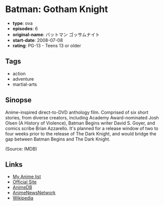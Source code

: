 # Batman: Gotham Knight

-   **type**: ova
-   **episodes**: 6
-   **original-name**: バットマン ゴッサムナイト
-   **start-date**: 2008-07-08
-   **rating**: PG-13 - Teens 13 or older

## Tags

-   action
-   adventure
-   martial-arts

## Sinopse

Anime-inspired direct-to-DVD anthology film. Comprised of six short stories, from diverse creators, including Academy Award-nominated Josh Olsen (A History of Violence), Batman Begins writer David S. Goyer, and comics scribe Brian Azzarello. It's planned for a release window of two to four weeks prior to the release of The Dark Knight, and would bridge the gap between Batman Begins and The Dark Knight.

(Source: IMDB)

## Links

-   [My Anime list](https://myanimelist.net/anime/4094/Batman__Gotham_Knight)
-   [Official Site](http://warnervideo.com/batmangothamknight/)
-   [AnimeDB](http://anidb.info/perl-bin/animedb.pl?show=anime&aid=5611)
-   [AnimeNewsNetwork](http://www.animenewsnetwork.com/encyclopedia/anime.php?id=10174)
-   [Wikipedia](http://en.wikipedia.org/wiki/Batman:_Gotham_Knight)
